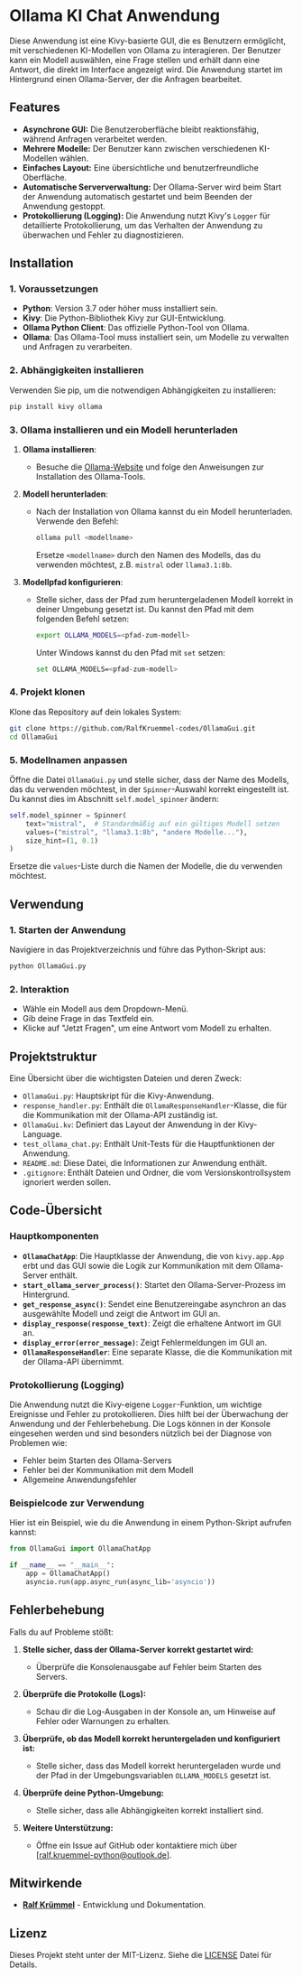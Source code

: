 
# Ollama KI Chat Anwendung

Diese Anwendung ist eine Kivy-basierte GUI, die es Benutzern ermöglicht, mit verschiedenen KI-Modellen von Ollama zu interagieren. Der Benutzer kann ein Modell auswählen, eine Frage stellen und erhält dann eine Antwort, die direkt im Interface angezeigt wird. Die Anwendung startet im Hintergrund einen Ollama-Server, der die Anfragen bearbeitet.

## Features

- **Asynchrone GUI:** Die Benutzeroberfläche bleibt reaktionsfähig, während Anfragen verarbeitet werden.
- **Mehrere Modelle:** Der Benutzer kann zwischen verschiedenen KI-Modellen wählen.
- **Einfaches Layout:** Eine übersichtliche und benutzerfreundliche Oberfläche.
- **Automatische Serververwaltung:** Der Ollama-Server wird beim Start der Anwendung automatisch gestartet und beim Beenden der Anwendung gestoppt.
- **Protokollierung (Logging):** Die Anwendung nutzt Kivy's `Logger` für detaillierte Protokollierung, um das Verhalten der Anwendung zu überwachen und Fehler zu diagnostizieren.

## Installation

### 1. Voraussetzungen

- **Python**: Version 3.7 oder höher muss installiert sein.
- **Kivy**: Die Python-Bibliothek Kivy zur GUI-Entwicklung.
- **Ollama Python Client**: Das offizielle Python-Tool von Ollama.
- **Ollama**: Das Ollama-Tool muss installiert sein, um Modelle zu verwalten und Anfragen zu verarbeiten.

### 2. Abhängigkeiten installieren

Verwenden Sie pip, um die notwendigen Abhängigkeiten zu installieren:

```bash
pip install kivy ollama
```

### 3. Ollama installieren und ein Modell herunterladen

1. **Ollama installieren**:
   - Besuche die [Ollama-Website](https://ollama.ai) und folge den Anweisungen zur Installation des Ollama-Tools.

2. **Modell herunterladen**:
   - Nach der Installation von Ollama kannst du ein Modell herunterladen. Verwende den Befehl:
   
     ```bash
     ollama pull <modellname>
     ```
     Ersetze `<modellname>` durch den Namen des Modells, das du verwenden möchtest, z.B. `mistral` oder `llama3.1:8b`.

3. **Modellpfad konfigurieren**:
   - Stelle sicher, dass der Pfad zum heruntergeladenen Modell korrekt in deiner Umgebung gesetzt ist. Du kannst den Pfad mit dem folgenden Befehl setzen:

     ```bash
     export OLLAMA_MODELS=<pfad-zum-modell>
     ```
     Unter Windows kannst du den Pfad mit `set` setzen:
     
     ```bash
     set OLLAMA_MODELS=<pfad-zum-modell>
     ```

### 4. Projekt klonen

Klone das Repository auf dein lokales System:

```bash
git clone https://github.com/RalfKruemmel-codes/OllamaGui.git
cd OllamaGui
```

### 5. Modellnamen anpassen

Öffne die Datei `OllamaGui.py` und stelle sicher, dass der Name des Modells, das du verwenden möchtest, in der `Spinner`-Auswahl korrekt eingestellt ist. Du kannst dies im Abschnitt `self.model_spinner` ändern:

```python
self.model_spinner = Spinner(
    text="mistral",  # Standardmäßig auf ein gültiges Modell setzen
    values=("mistral", "llama3.1:8b", "andere Modelle..."),
    size_hint=(1, 0.1)
)
```

Ersetze die `values`-Liste durch die Namen der Modelle, die du verwenden möchtest.

## Verwendung

### 1. Starten der Anwendung

Navigiere in das Projektverzeichnis und führe das Python-Skript aus:

```bash
python OllamaGui.py
```

### 2. Interaktion

- Wähle ein Modell aus dem Dropdown-Menü.
- Gib deine Frage in das Textfeld ein.
- Klicke auf "Jetzt Fragen", um eine Antwort vom Modell zu erhalten.

## Projektstruktur

Eine Übersicht über die wichtigsten Dateien und deren Zweck:

- `OllamaGui.py`: Hauptskript für die Kivy-Anwendung.
- `response_handler.py`: Enthält die `OllamaResponseHandler`-Klasse, die für die Kommunikation mit der Ollama-API zuständig ist.
- `OllamaGui.kv`: Definiert das Layout der Anwendung in der Kivy-Language.
- `test_ollama_chat.py`: Enthält Unit-Tests für die Hauptfunktionen der Anwendung.
- `README.md`: Diese Datei, die Informationen zur Anwendung enthält.
- `.gitignore`: Enthält Dateien und Ordner, die vom Versionskontrollsystem ignoriert werden sollen.

## Code-Übersicht

### Hauptkomponenten

- **`OllamaChatApp`**: Die Hauptklasse der Anwendung, die von `kivy.app.App` erbt und das GUI sowie die Logik zur Kommunikation mit dem Ollama-Server enthält.
- **`start_ollama_server_process()`**: Startet den Ollama-Server-Prozess im Hintergrund.
- **`get_response_async()`**: Sendet eine Benutzereingabe asynchron an das ausgewählte Modell und zeigt die Antwort im GUI an.
- **`display_response(response_text)`**: Zeigt die erhaltene Antwort im GUI an.
- **`display_error(error_message)`**: Zeigt Fehlermeldungen im GUI an.
- **`OllamaResponseHandler`**: Eine separate Klasse, die die Kommunikation mit der Ollama-API übernimmt.

### Protokollierung (Logging)

Die Anwendung nutzt die Kivy-eigene `Logger`-Funktion, um wichtige Ereignisse und Fehler zu protokollieren. Dies hilft bei der Überwachung der Anwendung und der Fehlerbehebung. Die Logs können in der Konsole eingesehen werden und sind besonders nützlich bei der Diagnose von Problemen wie:

- Fehler beim Starten des Ollama-Servers
- Fehler bei der Kommunikation mit dem Modell
- Allgemeine Anwendungsfehler

### Beispielcode zur Verwendung

Hier ist ein Beispiel, wie du die Anwendung in einem Python-Skript aufrufen kannst:

```python
from OllamaGui import OllamaChatApp

if __name__ == "__main__":
    app = OllamaChatApp()
    asyncio.run(app.async_run(async_lib='asyncio'))
```

## Fehlerbehebung

Falls du auf Probleme stößt:

1. **Stelle sicher, dass der Ollama-Server korrekt gestartet wird:**
   - Überprüfe die Konsolenausgabe auf Fehler beim Starten des Servers.

2. **Überprüfe die Protokolle (Logs):**
   - Schau dir die Log-Ausgaben in der Konsole an, um Hinweise auf Fehler oder Warnungen zu erhalten.

3. **Überprüfe, ob das Modell korrekt heruntergeladen und konfiguriert ist:**
   - Stelle sicher, dass das Modell korrekt heruntergeladen wurde und der Pfad in der Umgebungsvariablen `OLLAMA_MODELS` gesetzt ist.

4. **Überprüfe deine Python-Umgebung:**
   - Stelle sicher, dass alle Abhängigkeiten korrekt installiert sind.

5. **Weitere Unterstützung:**
   - Öffne ein Issue auf GitHub oder kontaktiere mich über [ralf.kruemmel-python@outlook.de].

## Mitwirkende

- **[Ralf Krümmel](https://github.com/RalfKruemmel-codes)** - Entwicklung und Dokumentation.

## Lizenz

Dieses Projekt steht unter der MIT-Lizenz. Siehe die [LICENSE](LICENSE) Datei für Details.



